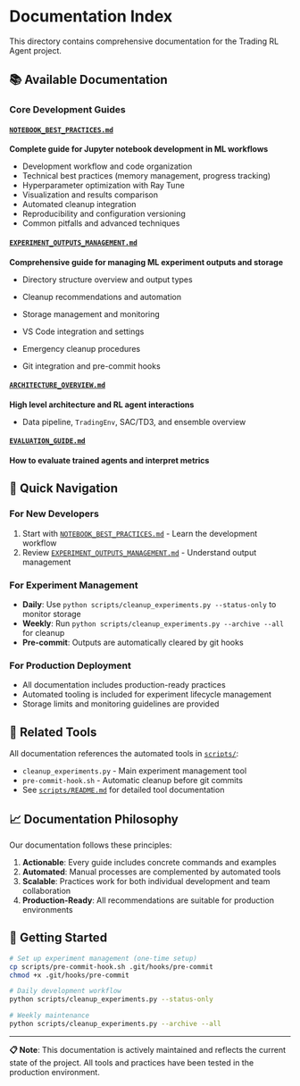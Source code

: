 # Documentation Index

This directory contains comprehensive documentation for the Trading RL Agent project.

## 📚 Available Documentation

### Core Development Guides

#### [`NOTEBOOK_BEST_PRACTICES.md`](NOTEBOOK_BEST_PRACTICES.md)

**Complete guide for Jupyter notebook development in ML workflows**

- Development workflow and code organization
- Technical best practices (memory management, progress tracking)
- Hyperparameter optimization with Ray Tune
- Visualization and results comparison
- Automated cleanup integration
- Reproducibility and configuration versioning
- Common pitfalls and advanced techniques

#### [`EXPERIMENT_OUTPUTS_MANAGEMENT.md`](EXPERIMENT_OUTPUTS_MANAGEMENT.md)

**Comprehensive guide for managing ML experiment outputs and storage**

- Directory structure overview and output types
- Cleanup recommendations and automation
- Storage management and monitoring
- VS Code integration and settings
- Emergency cleanup procedures

- Git integration and pre-commit hooks

#### [`ARCHITECTURE_OVERVIEW.md`](ARCHITECTURE_OVERVIEW.md)

**High level architecture and RL agent interactions**

- Data pipeline, `TradingEnv`, SAC/TD3, and ensemble overview

#### [`EVALUATION_GUIDE.md`](EVALUATION_GUIDE.md)

**How to evaluate trained agents and interpret metrics**

## 🎯 Quick Navigation

### For New Developers

1. Start with [`NOTEBOOK_BEST_PRACTICES.md`](NOTEBOOK_BEST_PRACTICES.md) - Learn the development workflow
2. Review [`EXPERIMENT_OUTPUTS_MANAGEMENT.md`](EXPERIMENT_OUTPUTS_MANAGEMENT.md) - Understand output management

### For Experiment Management

- **Daily**: Use `python scripts/cleanup_experiments.py --status-only` to monitor storage
- **Weekly**: Run `python scripts/cleanup_experiments.py --archive --all` for cleanup
- **Pre-commit**: Outputs are automatically cleared by git hooks

### For Production Deployment

- All documentation includes production-ready practices
- Automated tooling is included for experiment lifecycle management
- Storage limits and monitoring guidelines are provided

## 🔧 Related Tools

All documentation references the automated tools in [`scripts/`](../scripts/):

- `cleanup_experiments.py` - Main experiment management tool
- `pre-commit-hook.sh` - Automatic cleanup before git commits
- See [`scripts/README.md`](../scripts/README.md) for detailed tool documentation

## 📈 Documentation Philosophy

Our documentation follows these principles:

1. **Actionable**: Every guide includes concrete commands and examples
2. **Automated**: Manual processes are complemented by automated tools
3. **Scalable**: Practices work for both individual development and team collaboration
4. **Production-Ready**: All recommendations are suitable for production environments

## 🚀 Getting Started

```bash
# Set up experiment management (one-time setup)
cp scripts/pre-commit-hook.sh .git/hooks/pre-commit
chmod +x .git/hooks/pre-commit

# Daily development workflow
python scripts/cleanup_experiments.py --status-only

# Weekly maintenance
python scripts/cleanup_experiments.py --archive --all
```

---

**📋 Note**: This documentation is actively maintained and reflects the current state of the project. All tools and practices have been tested in the production environment.
